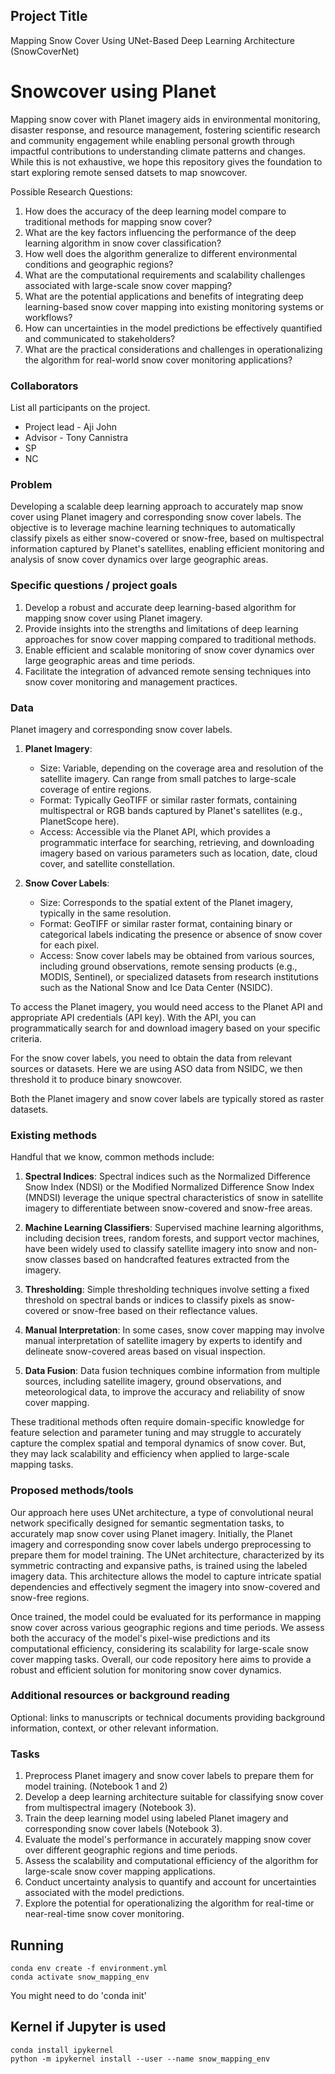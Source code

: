 ## Project Title

Mapping Snow Cover Using UNet-Based Deep Learning Architecture (SnowCoverNet)

# Snowcover using Planet

Mapping snow cover with Planet imagery aids in environmental monitoring, disaster response, and resource management, fostering scientific research and community engagement while enabling personal growth through impactful contributions to understanding climate patterns and changes.  While this is not exhaustive, we hope this repository gives the foundation to start exploring remote sensed datsets to map snowcover. 

Possible Research Questions:
1. How does the accuracy of the deep learning model compare to traditional methods for mapping snow cover?
2. What are the key factors influencing the performance of the deep learning algorithm in snow cover classification?
3. How well does the algorithm generalize to different environmental conditions and geographic regions?
4. What are the computational requirements and scalability challenges associated with large-scale snow cover mapping?
5. What are the potential applications and benefits of integrating deep learning-based snow cover mapping into existing monitoring systems or workflows?
6. How can uncertainties in the model predictions be effectively quantified and communicated to stakeholders?
7. What are the practical considerations and challenges in operationalizing the algorithm for real-world snow cover monitoring applications?

### Collaborators

List all participants on the project.

* Project lead - Aji John
* Advisor - Tony Cannistra
* SP
* NC


### Problem

Developing a scalable deep learning approach to accurately map snow cover using Planet imagery and corresponding snow cover labels. The objective is to leverage machine learning techniques to automatically classify pixels as either snow-covered or snow-free, based on multispectral information captured by Planet's satellites, enabling efficient monitoring and analysis of snow cover dynamics over large geographic areas.

### Specific questions / project goals

1. Develop a robust and accurate deep learning-based algorithm for mapping snow cover using Planet imagery.
2. Provide insights into the strengths and limitations of deep learning approaches for snow cover mapping compared to traditional methods.
3. Enable efficient and scalable monitoring of snow cover dynamics over large geographic areas and time periods.
4. Facilitate the integration of advanced remote sensing techniques into snow cover monitoring and management practices.


### Data

Planet imagery and corresponding snow cover labels.

1. **Planet Imagery**:
   - Size: Variable, depending on the coverage area and resolution of the satellite imagery. Can range from small patches to large-scale coverage of entire regions.
   - Format: Typically GeoTIFF or similar raster formats, containing multispectral or RGB bands captured by Planet's satellites (e.g., PlanetScope here).
   - Access: Accessible via the Planet API, which provides a programmatic interface for searching, retrieving, and downloading imagery based on various parameters such as location, date, cloud cover, and satellite constellation.

2. **Snow Cover Labels**:
   - Size: Corresponds to the spatial extent of the Planet imagery, typically in the same resolution.
   - Format: GeoTIFF or similar raster format, containing binary or categorical labels indicating the presence or absence of snow cover for each pixel.
   - Access: Snow cover labels may be obtained from various sources, including ground observations, remote sensing products (e.g., MODIS, Sentinel), or specialized datasets from research institutions such as the National Snow and Ice Data Center (NSIDC).

To access the Planet imagery, you would need access to the Planet API and appropriate API credentials (API key). With the API, you can programmatically search for and download imagery based on your specific criteria.

For the snow cover labels, you need to obtain the data from relevant sources or datasets. Here we are using ASO data from NSIDC, we then threshold it to produce binary snowcover.

Both the Planet imagery and snow cover labels are typically stored as raster datasets.

### Existing methods

Handful that we know, common methods include:

1. **Spectral Indices**: Spectral indices such as the Normalized Difference Snow Index (NDSI) or the Modified Normalized Difference Snow Index (MNDSI) leverage the unique spectral characteristics of snow in satellite imagery to differentiate between snow-covered and snow-free areas.

2. **Machine Learning Classifiers**: Supervised machine learning algorithms, including decision trees, random forests, and support vector machines, have been widely used to classify satellite imagery into snow and non-snow classes based on handcrafted features extracted from the imagery.

3. **Thresholding**: Simple thresholding techniques involve setting a fixed threshold on spectral bands or indices to classify pixels as snow-covered or snow-free based on their reflectance values.

4. **Manual Interpretation**: In some cases, snow cover mapping may involve manual interpretation of satellite imagery by experts to identify and delineate snow-covered areas based on visual inspection.

5. **Data Fusion**: Data fusion techniques combine information from multiple sources, including satellite imagery, ground observations, and meteorological data, to improve the accuracy and reliability of snow cover mapping.

These traditional methods often require domain-specific knowledge for feature selection and parameter tuning and may struggle to accurately capture the complex spatial and temporal dynamics of snow cover. But, they may lack scalability and efficiency when applied to large-scale mapping tasks.

### Proposed methods/tools

Our approach here uses UNet architecture, a type of convolutional neural network specifically designed for semantic segmentation tasks, to accurately map snow cover using Planet imagery. Initially, the Planet imagery and corresponding snow cover labels undergo preprocessing to prepare them for model training. The UNet architecture, characterized by its symmetric contracting and expansive paths, is trained using the labeled imagery data. This architecture allows the model to capture intricate spatial dependencies and effectively segment the imagery into snow-covered and snow-free regions.

Once trained, the model could be evaluated for its performance in mapping snow cover across various geographic regions and time periods. We assess both the accuracy of the model's pixel-wise predictions and its computational efficiency, considering its scalability for large-scale snow cover mapping tasks. Overall, our code repository here aims to provide a robust and efficient solution for monitoring snow cover dynamics.

### Additional resources or background reading

Optional: links to manuscripts or technical documents providing background information, context, or other relevant information.

### Tasks

1. Preprocess Planet imagery and snow cover labels to prepare them for model training. (Notebook 1 and 2)
2. Develop a deep learning architecture suitable for classifying snow cover from multispectral imagery (Notebook 3).
3. Train the deep learning model using labeled Planet imagery and corresponding snow cover labels (Notebook 3).
4. Evaluate the model's performance in accurately mapping snow cover over different geographic regions and time periods.
5. Assess the scalability and computational efficiency of the algorithm for large-scale snow cover mapping applications.
6. Conduct uncertainty analysis to quantify and account for uncertainties associated with the model predictions.
7. Explore the potential for operationalizing the algorithm for real-time or near-real-time snow cover monitoring.

## Running

```
conda env create -f environment.yml
conda activate snow_mapping_env
```

You might need to do 'conda init'

## Kernel if Jupyter is used

```
conda install ipykernel
python -m ipykernel install --user --name snow_mapping_env
```
